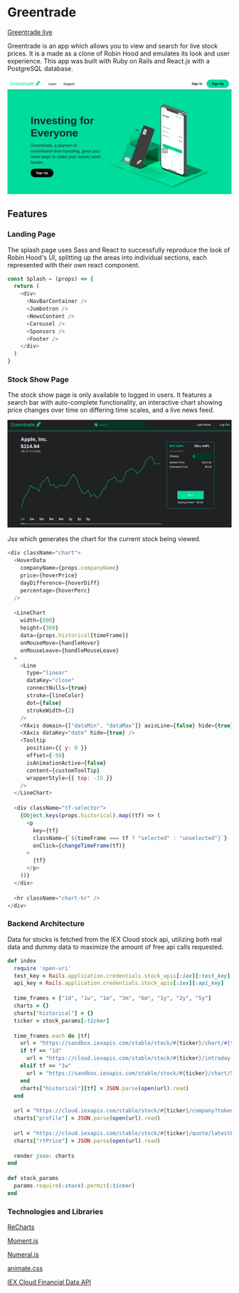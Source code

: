 # Greentrade

[Greentrade live](https://greentrade.herokuapp.com/#/)

Greentrade is an app which allows you to view and search for live stock prices. It is a made as a clone of Robin Hood and emulates its look and user experience. This app was built with Ruby on Rails and React.js with a PostgreSQL database.

![intro-png](app/assets/images/readme_images/intro.png)

## Features

### Landing Page

The splash page uses Sass and React to successfully reproduce the look of Robin Hood's UI, splitting up the areas into individual sections, each represented with their own react component.

```js
const Splash = (props) => {
  return (
    <div>
      <NavBarContainer />
      <Jumbotron />
      <NewsContent />
      <Carousel />
      <Sponsors />
      <Footer />
    </div>
  )
}
```

### Stock Show Page

The stock show page is only available to logged in users. It features a search bar with auto-complete functionality, an interactive chart showing price changes over time on differing time scales, and a live news feed.

![chart-png](app/assets/images/readme_images/chart.png)

Jsx which generates the chart for the current stock being viewed.
```js
<div className="chart">
  <HoverData
    companyName={props.companyName}
    price={hoverPrice}
    dayDifference={hoverDiff}
    percentage={hoverPerc}
  />

  <LineChart
    width={800}
    height={300}
    data={props.historical[timeFrame]}
    onMouseMove={handleHover}
    onMouseLeave={handleMouseLeave}
  >
    <Line
      type="linear"
      dataKey="close"
      connectNulls={true}
      stroke={lineColor}
      dot={false}
      strokeWidth={2}
    />
    <YAxis domain={["dataMin", "dataMax"]} axisLine={false} hide={true} />
    <XAxis dataKey="date" hide={true} />
    <Tooltip
      position={{ y: 0 }}
      offset={-50}
      isAnimationActive={false}
      content={customToolTip}
      wrapperStyle={{ top: -15 }}
    />
  </LineChart>

  <div className="tf-selector">
    {Object.keys(props.historical).map((tf) => (
      <p
        key={tf}
        className={`${timeFrame === tf ? "selected" : "unselected"}`}
        onClick={changeTimeFrame(tf)}
      >
        {tf}
      </p>
    ))}
  </div>

  <hr className="chart-hr" />
</div>
```

### Backend Architecture
Data for stocks is fetched from the IEX Cloud stock api, utilizing both real data and dummy data to maximize the amount of free api calls requested.

```rb
def index
  require 'open-uri'
  test_key = Rails.application.credentials.stock_apis[:iex][:test_key]
  api_key = Rails.application.credentials.stock_apis[:iex][:api_key]

  time_frames = ["1d", "1w", "1m", "3m", "6m", "1y", "2y", "5y"]
  charts = {}
  charts["historical"] = {}
  ticker = stock_params[:ticker]

  time_frames.each do |tf|
    url = "https://sandbox.iexapis.com/stable/stock/#{ticker}/chart/#{tf}?token=#{test_key}"
    if tf == "1d"
      url = "https://cloud.iexapis.com/stable/stock/#{ticker}/intraday-prices?token=#{api_key}"
    elsif tf == "1w"
      url = "https://sandbox.iexapis.com/stable/stock/#{ticker}/chart/5d?token=#{test_key}"
    end
    charts["historical"][tf] = JSON.parse(open(url).read)
  end

  url = "https://cloud.iexapis.com/stable/stock/#{ticker}/company?token=#{api_key}"
  charts["profile"] = JSON.parse(open(url).read)

  url = "https://cloud.iexapis.com/stable/stock/#{ticker}/quote/latestPrice?token=#{api_key}"
  charts["rtPrice"] = JSON.parse(open(url).read)

  render json: charts
end

def stock_params
  params.require(:stock).permit(:ticker)
end
```
### Technologies and Libraries
[ReCharts](https://recharts.org/en-US/)

[Moment.js](https://momentjs.com/)

[Numeral.js](http://numeraljs.com/)

[animate.css](https://animate.style/)

[IEX Cloud Financial Data API](https://iexcloud.io/)
